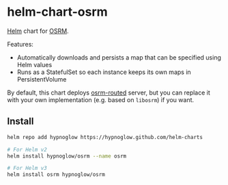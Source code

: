 # helm-chart-osrm

[Helm](https://helm.sh/) chart for [OSRM](https://github.com/Project-OSRM/osrm-backend).

Features:

- Automatically downloads and persists a map that can be specified using Helm values
- Runs as a StatefulSet so each instance keeps its own maps in PersistentVolume

By default, this chart deploys [osrm-routed](http://project-osrm.org/docs/v5.22.0/api/) server, but you can replace
it with your own implementation (e.g. based on `libosrm`) if you want. 

## Install

```bash
helm repo add hypnoglow https://hypnoglow.github.com/helm-charts

# For Helm v2
helm install hypnoglow/osrm --name osrm

# For Helm v3
helm install osrm hypnoglow/osrm
```
